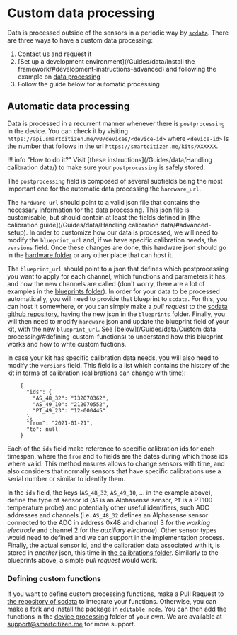 # Custom data processing

Data is processed outside of the sensors in a periodic way by [`scdata`](https://github.com/fablabbcn/smartcitizen-data/). There are three ways to have a custom data processing:

1. [Contact us](mailto:support@smartcitizen.me) and request it
2. [Set up a development environment](/Guides/data/Install the framework/#development-instructions-advanced) and following the example on [data processing](https://github.com/fablabbcn/smartcitizen-data/examples/README.md)
3. Follow the guide below for automatic processing

## Automatic data processing

Data is processed in a recurrent manner whenever there is `postprocessing` in the device. You can check it by visiting `https://api.smartcitizen.me/v0/devices/<device-id>` where `<device-id>` is the number that follows in the url `https://smartcitizen.me/kits/XXXXXX`.

!!! info "How to do it?"
    Visit [these instructions](/Guides/data/Handling calibration data/) to make sure your `postprocessing` is safely stored.

The `postprocessing` field is composed of several subfields being the most important  one for the automatic data processing the `hardware_url`.

The `hardware_url` should point to a valid json file that contains the necessary information for the data processing. This json file is customisable, but should contain at least the fields defined in [the calibration guide](/Guides/data/Handling calibration data/#advanced-setup). In order to customize how our data is processed, we will need to modify the `blueprint_url` and, if we have specific calibration needs, the `versions` field. Once these changes are done, this hardware json should go in the [hardware folder](https://github.com/fablabbcn/smartcitizen-data/tree/master/hardware) or any other place that can host it.

The `blueprint_url` should point to a json that defines which postprocessing you want to apply for each channel, which functions and parameters it has, and how the new channels are called (don't worry, there are a lot of examples in the [blueprints folder](https://github.com/fablabbcn/smartcitizen-data/tree/master/blueprints)). In order for your data to be processed automatically, you will need to provide that blueprint to `scdata`. For this, you can host it somewhere, or you can simply make a _pull request_ to the [scdata github repository](https://github.com/fablabbcn/smartcitizen-data), having the new json in the `blueprints` folder. Finally, you will then need to modify `hardware` json and update the blueprint field of your kit, with the new `blueprint_url`. See [below](/Guides/data/Custom data processing/#defining-custom-functions) to understand how this blueprint works and how to write custom fuctions.

In case your kit has specific calibration data needs, you will also need to modify the `versions` field. This field is a list which contains the history of the kit in terms of calibration (calibrations can change with time):

```
    {
      "ids": {
        "AS_48_32": "132070362",
        "AS_49_10": "212070552",
        "PT_49_23": "12-000445"
      },
      "from": "2021-01-21",
      "to": null
    }
```

Each of the `ids` field make reference to specific calibration ids for each timespan, where the `from` and `to` fields are the dates during which those ids where valid. This method ensures allows to change sensors with time, and also considers that normally sensors that have specific calibrations use a serial number or similar to identify them.

In the `ids` field, the keys (`AS_48_32`, `AS_49_10`, ... in the example above), define the type of sensor id (`AS` is an Alphasense sensor, `PT` is a PT100 temperature probe) and potentially other useful identifiers, such ADC addresses and channels (i.e. `AS_48_32` defines an Alphasense sensor connected to the ADC in address 0x48 and channel 3 for the _working electrode_ and channel 2 for the _auxiliary electrode_). Other sensor types would need to defined and we can support in the implementation process. Finally, the actual sensor id, and the calibration data associated with it, is stored in _another_ json, this time in [the calibrations folder](https://github.com/fablabbcn/smartcitizen-data/tree/master/calibrations). Similarly to the blueprints above, a simple _pull request_ would work.

### Defining custom functions

If you want to define custom processing functions, make a Pull Request to [the repository of scdata](https://github.com/fablabbcn/smartcitizen-data/pulls) to integrate your functions. Otherwise, you can make a fork and install the package in `editable mode`. You can then add the functions in the [device processing](https://github.com/fablabbcn/smartcitizen-data/tree/master/scdata/device/process) folder of your own. We are available at [support@smartcitizen.me](mailto:support@smartcitizen.me) for more support.

